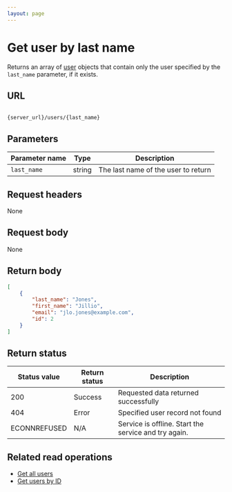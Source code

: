 ```yaml
---
layout: page
---
```


# Get user by last name

Returns an array of [user](user.md) objects that contain only the user specified by the `last_name` parameter, if it exists.

## URL

```shell

{server_url}/users/{last_name}
```

## Parameters

| Parameter name | Type | Description |
| -------------- | ------ | ------------ |
| `last_name` | string | The last name of the user to return |

## Request headers

None

## Request body

None

## Return body

```json
[
    {
        "last_name": "Jones",
        "first_name": "Jillio",
        "email": "jlo.jones@example.com",
        "id": 2
    }
]
```

## Return status

| Status value | Return status | Description |
| ------------- | ----------- | ----------- |
| 200 | Success | Requested data returned successfully |
| 404 | Error | Specified user record not found |
|  ECONNREFUSED | N/A | Service is offline. Start the service and try again. |

## Related read operations

* [Get all users](users-get-all-users.md)
* [Get users by ID](users-get-user-by-id.md)
